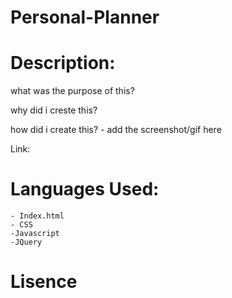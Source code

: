 # Personal-Planner

# Description:
what was the purpose of this?

why did i creste this?

how did i create this?
    - add the screenshot/gif here

Link:

# Languages Used:
    - Index.html
    - CSS
    -Javascript
    -JQuery

# Lisence 